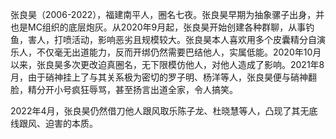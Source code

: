 张良昊（2006-2022），福建南平人，圈名七夜。张良昊早期为抽象骡子出身，并也是MC组织的底层炮灰。从2020年9月起，张良昊开始创建各种群聊，从事钓鱼，害人，打喷活动，影响恶劣且规模较大。张良昊本人喜欢用多个皮囊精分自演乐人，不仅毫无出道能力，反而开绑仍然需要巴结他人，实属低能。2020年10月以来，张良昊多次更改迫真圈名，无下限模仿他人，对他人造成了影响。2021年8月，由于硝神挂上了与其关系极为密切的罗子明、杨洋等人，张良昊便与硝神翻脸，精分开小号疯狂辱骂，甚至扬言出道全家，令人搞笑。

2022年4月，张良昊仍然借刀他人跟风取乐陈子龙、杜晓慧等人，凸现了其无底线跟风、迫害的本质。
